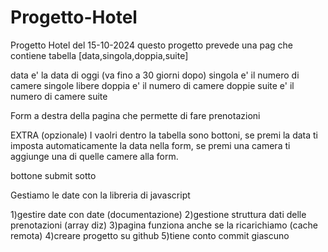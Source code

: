 # Progetto-Hotel
Progetto Hotel del 15-10-2024
questo progetto prevede una pag che contiene tabella 
[data,singola,doppia,suite]

data e' la data di oggi (va fino a 30 giorni dopo)
singola e' il numero di camere singole libere
doppia e' il numero di camere doppie
suite e' il numero di camere suite

Form a destra della pagina che permette di fare prenotazioni

EXTRA (opzionale)
I vaolri dentro la tabella sono bottoni, se premi la data ti imposta automaticamente la data nella form, se premi
una camera ti aggiunge una di quelle camere alla form.

bottone submit sotto

Gestiamo le date con la libreria di javascript

1)gestire date con date (documentazione)
2)gestione struttura dati delle prenotazioni (array diz)
3)pagina funziona anche se la ricarichiamo (cache remota)
4)creare progetto su github
5)tiene conto commit giascuno
